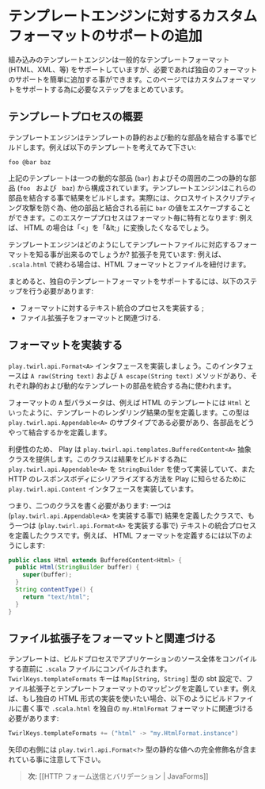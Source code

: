 <!--- Copyright (C) 2009-2013 Typesafe Inc. <http://www.typesafe.com> -->
<!--
# Adding support for a custom format to the template engine
-->
# テンプレートエンジンに対するカスタムフォーマットのサポートの追加

<!--
The built-in template engine supports common template formats (HTML, XML, etc.) but you can easily add support for your own formats, if needed. This page summarizes the steps to follow to support a custom format.
-->
組み込みのテンプレートエンジンは一般的なテンプレートフォーマット (HTML、XML、等) をサポートしていますが、必要であれば独自のフォーマットのサポートを簡単に追加する事ができます。このページではカスタムフォーマットをサポートする為に必要なステップをまとめています。

<!--
## Overview of the the templating process
-->
## テンプレートプロセスの概要

<!--
The template engine builds its result by appending static and dynamic content parts of a template. Consider for instance the following template:
-->
テンプレートエンジンはテンプレートの静的および動的な部品を結合する事でビルドします。例えば以下のテンプレートを考えてみて下さい:

```
foo @bar baz
```

<!--
It consists in two static parts (`foo ` and ` baz`) around one dynamic part (`bar`). The template engine concatenates these parts together to build its result. Actually, in order to prevent cross-site scripting attacks, the value of `bar` can be escaped before being concatenated to the rest of the result. This escaping process is specific to each format: e.g. in the case of HTML you want to transform “<” into “&amp;lt;”.
-->
上記のテンプレートは一つの動的な部品 (`bar`) およびその周囲の二つの静的な部品 (`foo ` および ` baz`) から構成されています。テンプレートエンジンはこれらの部品を結合する事で結果をビルドします。実際には、クロスサイトスクリプティング攻撃を防ぐ為、他の部品と結合される前に `bar` の値をエスケープすることができます。このエスケーププロセスはフォーマット毎に特有となります: 例えば、 HTML の場合は「<」を「&amp;lt;」に変換したくなるでしょう。

<!--
How does the template engine know which format correspond to a template file? It looks at its extension: e.g. if it ends with `.scala.html` it associates the HTML format to the file.
-->
テンプレートエンジンはどのようにしてテンプレートファイルに対応するフォーマットを知る事が出来るのでしょうか? 拡張子を見ています: 例えば、 `.scala.html` で終わる場合は、HTML フォーマットとファイルを紐付けます。

<!--
In summary, to support your own template format you need to perform the following steps:
-->
まとめると、独自のテンプレートフォーマットをサポートするには、以下のステップを行う必要があります:

<!--
* Implement the text integration process for the format ;
* Associate a file extension to the format.
-->
* フォーマットに対するテキスト統合のプロセスを実装する ;
* ファイル拡張子をフォーマットと関連づける.

<!--
## Implement a format
-->
## フォーマットを実装する

<!--
Implement the `play.twirl.api.Format<A>` interface that has the methods `A raw(String text)` and `A escape(String text)` that will be used to integrate static and dynamic template parts, respectively.
-->
`play.twirl.api.Format<A>` インタフェースを実装しましょう。このインタフェースは `A raw(String text)` および `A escape(String text)` メソッドがあり、それぞれ静的および動的なテンプレートの部品を統合する為に使われます。

<!--
The type parameter `A` of the format defines the result type of the template rendering, e.g. `Html` for a HTML template. This type must be a subtype of the `play.twirl.api.Appendable<A>` trait that defines how to concatenates parts together.
-->
フォーマットの `A` 型パラメータは、例えば HTML のテンプレートには `Html` といったように、テンプレートのレンダリング結果の型を定義します。この型は `play.twirl.api.Appendable<A>` のサブタイプである必要があり、各部品をどうやって結合するかを定義します。

<!--
For convenience, Play provides a `play.twirl.api.BufferedContent<A>` abstract class that implements `play.twirl.api.Appendable<A>` using a `StringBuilder` to build its result and that implements the `play.twirl.api.Content` interface so Play knows how to serialize it as an HTTP response body.
-->
利便性のため、 Play は `play.twirl.api.templates.BufferedContent<A>` 抽象クラスを提供します。このクラスは結果をビルドする為に `play.twirl.api.Appendable<A>` を `StringBuilder` を使って実装していて、また HTTP のレスポンスボディにシリアライズする方法を Play に知らせるために `play.twirl.api.Content` インタフェースを実装しています。

<!--
In short, you need to write two classes: one defining the result (implementing `play.twirl.api.Appendable<A>`) and one defining the text integration process (implementing `play.twirl.api.Format<A>`). For instance, here is how the HTML format could be defined:
-->
つまり、二つのクラスを書く必要があります: 一つは (`play.twirl.api.Appendable<A>` を実装する事で) 結果を定義したクラスで、もう一つは (`play.twirl.api.Format<A>` を実装する事で) テキストの統合プロセスを定義したクラスです。例えば、 HTML フォーマットを定義するには以下のようにします:

<!--
```java
public class Html extends BufferedContent<Html> {
  public Html(StringBuilder buffer) {
    super(buffer);
  }
  String contentType() {
    return "text/html";
  }
}

public class HtmlFormat implements Format<Html> {
  Html raw(String text: String) { … }
  Html escape(String text) { … }
  public static final HtmlFormat instance = new HtmlFormat(); // The build process needs a static reference to the format (see the next section)
}
```
-->
```java
public class Html extends BufferedContent<Html> {
  public Html(StringBuilder buffer) {
    super(buffer);
  }
  String contentType() {
    return "text/html";
  }
}
```

<!--
## Associate a file extension to the format
-->
## ファイル拡張子をフォーマットと関連づける

<!--
The templates are compiled into a `.scala` files by the build process just before compiling the whole application sources. The `TwirlKeys.templateFormats` key is a sbt setting of type `Map[String, String]` defining the mapping between file extensions and template formats. For instance, if you want Play to use your own HTML format implementation you have to write the following in your build file to associate the `.scala.html` files to your custom `my.HtmlFormat` format:
-->
テンプレートは、ビルドプロセスでアプリケーションのソース全体をコンパイルする直前に `.scala` ファイルにコンパイルされます。 `TwirlKeys.templateFormats` キーは `Map[String, String]` 型の sbt 設定で、ファイル拡張子とテンプレートフォーマットのマッピングを定義しています。例えば、もし独自の HTML 形式の実装を使いたい場合、以下のようにビルドファイルに書く事で `.scala.html` を独自の `my.HtmlFormat` フォーマットに関連づける必要があります:

```scala
TwirlKeys.templateFormats += ("html" -> "my.HtmlFormat.instance")
```

<!--
Note that the right side of the arrow contains the fully qualified name of a static value of type `play.twirl.api.Format<?>`.
-->
矢印の右側には `play.twirl.api.Format<?>` 型の静的な値への完全修飾名が含まれている事に注意して下さい。

<!--
> **Next:** [[HTTP form submission and validation | JavaForms]]
-->
> **次:** [[HTTP フォーム送信とバリデーション | JavaForms]]
